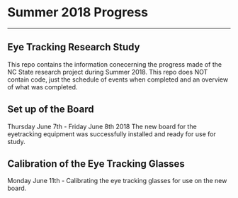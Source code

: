 # Summer 2018 Progress
***************************
Eye Tracking Research Study
---------------------------
This repo contains the information conecerning the progress made of the NC State research project during Summer 2018. This repo does NOT contain code, just the schedule of events when completed and an overview of what was completed. 

  Set up of the Board
  -------------------
  Thursday June 7th - Friday June 8th 2018
  The new board for the eyetracking equipment was successfully installed and ready for use for study.
  
  

  Calibration of the Eye Tracking Glasses
  ---------------------------------------
  Monday June 11th -
  Calibrating the eye tracking glasses for use on the new board. 

